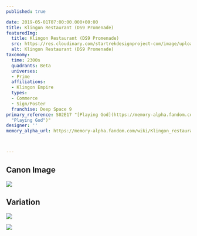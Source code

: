 ```yaml
---
published: true

date: 2019-05-01T07:00:00.000+00:00
title: Klingon Restaurant (DS9 Promenade)
featuredImg:
  title: Klingon Restaurant (DS9 Promenade)
  src: https://res.cloudinary.com/startrekdesignproject-com/image/upload/v1556753012/KlingonRestaurant.png
  alt: Klingon Restaurant (DS9 Promenade)
taxonomy:
  time: 2300s
  quadrants: Beta
  universes:
  - Prime
  affiliations:
  - Klingon Empire
  types:
  - Commerce
  - Sign/Poster
  franchise: Deep Space 9
primary_reference: S02E17 "[Playing God](https://memory-alpha.fandom.com/wiki/Playing_God
  "Playing God")"
designer: ''
memory_alpha_url: https://memory-alpha.fandom.com/wiki/Klingon_restaurant



---
```

## Canon Image

![](https://res.cloudinary.com/startrekdesignproject-com/image/upload/v1556753012/DS9_2x17_Playing-God_KlingonRestaurant.jpg)

## Variation

![](https://res.cloudinary.com/startrekdesignproject-com/image/upload/v1556753012/KlingonRestaurant-Melora.jpg)

![](https://res.cloudinary.com/startrekdesignproject-com/image/upload/v1556753013/KlingonRestaurant-Playing-god.jpg)
